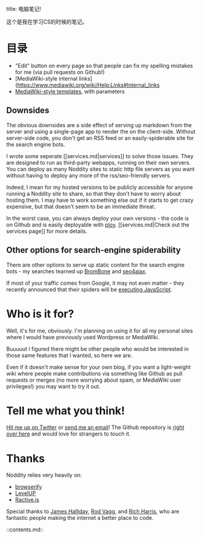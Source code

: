 title: 电脑笔记!

这个是我在学习CS的时候的笔记。

目录
========



- "Edit" button on every page so that people can fix my spelling mistakes for me (via pull requests on Github!)
- [MediaWiki-style internal links](https://www.mediawiki.org/wiki/Help:Links#Internal_links
- [MediaWiki-style templates](https://www.mediawiki.org/wiki/Help:Templates), with parameters

Downsides
-------

The obvious downsides are a side effect of serving up markdown from the server and using a single-page app to render the on the client-side.  Without server-side code, you don't get an RSS feed or an easily-spiderable site for the search engine bots.

I wrote some seperate [[services.md|services]] to solve those issues.  They are designed to run as third-party webapps, running on their own servers.  You can deploy as many Noddity sites to static http file servers as you want without having to deploy any more of the rss/seo-friendly servers.

Indeed, I mean for my hosted versions to be publicly accessible for anyone running a Noddity site to share, so that they don't have to worry about hosting them.  I may have to work something else out if it starts to get crazy expensive, but that doesn't seem to be an immediate threat.

In the worst case, you can always deploy your own versions - the code is on Github and is easily deployable with [ploy](https://github.com/substack/ploy).  [[services.md|Check out the services page]] for more details.

Other options for search-engine spiderability
---------

There are other options to serve up static content for the search engine bots - my searches tearned up [BromBone](http://www.brombone.com/) and [seo4ajax](http://www.seo4ajax.com).

If most of your traffic comes from Google, it may not even matter - they recently announced that their spiders will be [executing JavaScript](http://googlewebmastercentral.blogspot.co.uk/2014/05/understanding-web-pages-better.html).

Who is it for?
=========

Well, it's for me, obviously.  I'm planning on using it for all my personal sites where I would have previously used Wordpress or MediaWiki.

Buuuuut I figured there might be other people who would be interested in those same features that I wanted, so here we are.

Even if it doesn't make sense for your own blog, if you want a light-weight wiki where people make contributions via something like Github as pull requests or merges (no more worrying about spam, or MediaWiki user privileges!) you may want to try it out.

Tell me what you think!
=========

[Hit me up on Twitter](https://twitter.com/TehShrike) or <a href="mailto:me@JoshDuff.com">send me an email</a>!  The Github repository is [right over here](https://github.com/TehShrike/noddity) and would love for strangers to touch it.

Thanks
======

Noddity relies very heavily on:

- [browserify](http://browserify.org/)
- [LevelUP](https://github.com/rvagg/node-levelup)
- [Ractive.js](http://www.ractivejs.org/)

Special thanks to [James Halliday](http://substack.net/), [Rod Vagg](http://r.va.gg/), and [Rich Harris](http://www.rich-harris.co.uk/), who are fantastic people making the internet a better place to code.

::contents.md::
